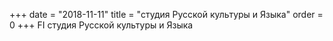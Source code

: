 +++
date = "2018-11-11"
title = "студия Русской культуры и Языка"
order = 0
+++
FI
студия Русской культуры и Языка